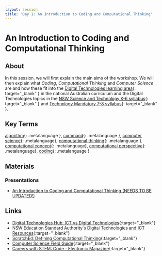 ```yaml
---
layout: session
title: 'Day 1: An Introduction to Coding and Computational Thinking'
---
```


# An Introduction to Coding and Computational Thinking

## About

In this session, we will first explain the main aims of the workshop. We will then explain what *Coding*, *Computational Thinking* and *Computer Science* are and how these fit into the [Digital Technologies learning area](https://www.australiancurriculum.edu.au/f-10-curriculum/technologies/digital-technologies/){: target="_blank" } in the national Australian curriculum and the Digital Technologies topics in the [NSW Science and Technology K-6 syllabus](https://educationstandards.nsw.edu.au/wps/portal/nesa/k-10/learning-areas/science/science-and-technology-k-6-new-syllabus){: target="_blank" } and [Technology Mandatory 7-8 syllabus](https://educationstandards.nsw.edu.au/wps/portal/nesa/k-10/learning-areas/technologies/technology-mandatory){: target="_blank" }.

## Key Terms

[algorithm](){: .metalanguage }, [command](){: .metalanguage }, [computer science](){: .metalanguage}, [computational thinking](){: .metalanguage }, [computational concept](){: .metalanguage}, [computational perspective](){: .metalanguage}, [coding](){: .metalanguage }

## Materials

### Presentations

- [An Introduction to Coding and Computational Thinking (NEEDS TO BE UPDATED!)]() <i class="fas fa-file-powerpoint session-icon"></i>

## Links

- [Digital Technologies Hub: ICT vs Digital Technologies](https://www.digitaltechnologieshub.edu.au/teachers/australian-curriculum/ict-vs-digital-technologies){:target="_blank"} <i class="fas fa-link session-icon"></i>
- [NSW Education Standard Authority's Digital Technologies and ICT Resources](https://educationstandards.nsw.edu.au/wps/portal/nesa/k-10/learning-areas/technologies/coding-across-the-curriculum){:target="_blank"} <i class="fas fa-link session-icon"></i>
- [ScratchEd: Defining Computational Thinking](http://scratched.gse.harvard.edu/ct/defining.html){:target="_blank"} <i class="fas fa-link session-icon"></i>
- [Computer Science Field Guide](https://csfieldguide.org.nz/en/){:target="_blank"} <i class="fas fa-link session-icon"></i>
- [Careers with STEM: Code - Electronic Magazine](https://issuu.com/refractionmedia/docs/cws_code18_issuu){:target="_blank"} <i class="fas fa-link session-icon"></i>


